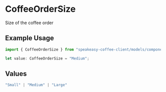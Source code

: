 # CoffeeOrderSize

Size of the coffee order

## Example Usage

```typescript
import { CoffeeOrderSize } from "speakeasy-coffee-client/models/components";

let value: CoffeeOrderSize = "Medium";
```

## Values

```typescript
"Small" | "Medium" | "Large"
```
